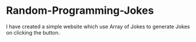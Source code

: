 # Random-Programming-Jokes
I have created a simple website which use Array of Jokes to generate Jokes on clicking the button. 

